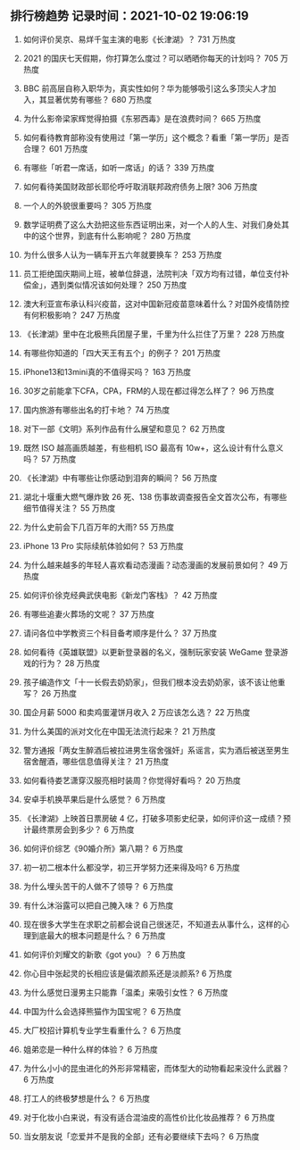 
## 排行榜趋势 记录时间：2021-10-02 19:06:19
  
  1. 如何评价吴京、易烊千玺主演的电影《长津湖》？ 731 万热度
    
  2. 2021 的国庆七天假期，你打算怎么度过？可以晒晒你每天的计划吗？ 705 万热度
    
  3. BBC 前高层自称入职华为，真实性如何？华为能够吸引这么多顶尖人才加入，其显著优势有哪些？ 680 万热度
    
  4. 为什么影帝梁家辉觉得拍摄《东邪西毒》是在浪费时间？ 665 万热度
    
  5. 如何看待教育部称没有使用过「第一学历」这个概念？看重「第一学历」是否合理？ 601 万热度
    
  6. 有哪些「听君一席话，如听一席话」的话？ 339 万热度
    
  7. 如何看待美国财政部长耶伦呼吁取消联邦政府债务上限? 306 万热度
    
  8. 一个人的外貌很重要吗？ 305 万热度
    
  9. 数学证明费了这么大劲把这些东西证明出来，对一个人的人生、对我们身处其中的这个世界，到底有什么影响呢？ 280 万热度
    
  10. 为什么很多人认为一辆车开五六年就要换车？ 253 万热度
    
  11. 员工拒绝国庆期间上班，被单位辞退，法院判决「双方均有过错，单位支付补偿金」，遇到类似情况该如何处理？ 250 万热度
    
  12. 澳大利亚宣布承认科兴疫苗，这对中国新冠疫苗意味着什么？对国外疫情防控有何积极影响？ 247 万热度
    
  13. 《长津湖》里中在北极熊兵团屋子里，千里为什么拦住了万里？ 228 万热度
    
  14. 有哪些你知道的「四大天王有五个」的例子？ 201 万热度
    
  15. iPhone13和13mini真的不值得买吗？ 163 万热度
    
  16. 30岁之前能拿下CFA，CPA，FRM的人现在都过得怎么样了？ 96 万热度
    
  17. 国内旅游有哪些出名的打卡地？ 74 万热度
    
  18. 对下一部《文明》系列作品有什么展望和意见？ 62 万热度
    
  19. 既然 ISO 越高画质越差，有些相机 ISO 最高有 10w+，这么设计有什么意义吗？ 57 万热度
    
  20. 《长津湖》中有哪些让你感动到泪奔的瞬间？ 56 万热度
    
  21. 湖北十堰重大燃气爆炸致 26 死、138 伤事故调查报告全文首次公布，有哪些细节值得关注？ 55 万热度
    
  22. 为什么史前会下几百万年的大雨? 55 万热度
    
  23. iPhone 13 Pro 实际续航体验如何？ 53 万热度
    
  24. 为什么越来越多的年轻人喜欢看动态漫画？动态漫画的发展前景如何？ 49 万热度
    
  25. 如何评价徐克经典武侠电影《新龙门客栈》？ 42 万热度
    
  26. 有哪些追妻火葬场的文呢？ 37 万热度
    
  27. 请问各位中学教资三个科目备考顺序是什么？ 37 万热度
    
  28. 如何看待《英雄联盟》以更新登录器的名义，强制玩家安装 WeGame 登录游戏的行为？ 28 万热度
    
  29. 孩子编造作文「十一长假去奶奶家」，但我们根本没去奶奶家，该不该让他重写？ 26 万热度
    
  30. 国企月薪  5000 和卖鸡蛋灌饼月收入 2 万应该怎么选？ 22 万热度
    
  31. 为什么美国的派对文化在中国无法流行起来？ 21 万热度
    
  32. 警方通报「两女生醉酒后被拉进男生宿舍强奸」系谣言，实为酒后被送至男生宿舍醒酒，哪些信息值得关注？ 21 万热度
    
  33. 如何看待娄艺潇穿汉服亮相时装周？你觉得好看吗？ 20 万热度
    
  34. 安卓手机换苹果后是什么感觉？ 6 万热度
    
  35. 《长津湖》上映首日票房破 4 亿，打破多项影史纪录，如何评价这一成绩？预计最终票房会到多少？ 6 万热度
    
  36. 如何评价综艺《90婚介所》第八期？ 6 万热度
    
  37. 初一初二根本什么都没学，初三开学努力还来得及吗? 6 万热度
    
  38. 为什么埋头苦干的人做不了领导？ 6 万热度
    
  39. 有什么沐浴露可以把自己腌入味？ 6 万热度
    
  40. 现在很多大学生在求职之前都会说自己很迷茫，不知道去从事什么，这样的心理到底最大的根本问题是什么？ 6 万热度
    
  41. 如何评价刘耀文的新歌《got you》？ 6 万热度
    
  42. 你心目中张起灵的长相应该是偏浓颜系还是淡颜系? 6 万热度
    
  43. 为什么感觉日漫男主只能靠「温柔」来吸引女性？ 6 万热度
    
  44. 中国为什么会选择熊猫作为国宝呢？ 6 万热度
    
  45. 大厂校招计算机专业学生看重什么？ 6 万热度
    
  46. 姐弟恋是一种什么样的体验？ 6 万热度
    
  47. 为什么小小的昆虫进化的外形非常精密，而体型大的动物看起来没什么武器？ 6 万热度
    
  48. 打工人的终极梦想是什么？ 6 万热度
    
  49. 对于化妆小白来说，有没有适合混油皮的高性价比化妆品推荐？ 6 万热度
    
  50. 当女朋友说「恋爱并不是我的全部」还有必要继续下去吗？ 6 万热度
    